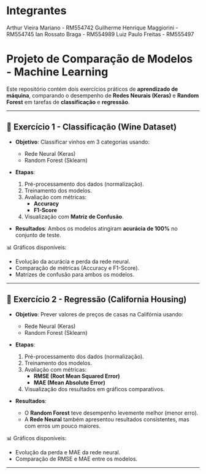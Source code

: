 # Integrantes
Arthur Vieira Mariano - RM554742
Guilherme Henrique Maggiorini - RM554745
Ian Rossato Braga - RM554989
Luiz Paulo Freitas - RM555497

# Projeto de Comparação de Modelos - Machine Learning
 
Este repositório contém dois exercícios práticos de **aprendizado de máquina**, comparando o desempenho de **Redes Neurais (Keras)** e **Random Forest** em tarefas de **classificação** e **regressão**.
 
---
 
## 📌 Exercício 1 - Classificação (Wine Dataset)
 
- **Objetivo**: Classificar vinhos em 3 categorias usando:
  - Rede Neural (Keras)
  - Random Forest (Sklearn)
 
- **Etapas**:
  1. Pré-processamento dos dados (normalização).
  2. Treinamento dos modelos.
  3. Avaliação com métricas:
     - **Accuracy**
     - **F1-Score**
  4. Visualização com **Matriz de Confusão**.
 
- **Resultados**:
  Ambos os modelos atingiram **acurácia de 100%** no conjunto de teste.
 
📊 Gráficos disponíveis:
- Evolução da acurácia e perda da rede neural.
- Comparação de métricas (Accuracy e F1-Score).
- Matrizes de confusão para ambos os modelos.
 
---
 
## 📌 Exercício 2 - Regressão (California Housing)
 
- **Objetivo**: Prever valores de preços de casas na Califórnia usando:
  - Rede Neural (Keras)
  - Random Forest (Sklearn)
 
- **Etapas**:
  1. Pré-processamento dos dados (normalização).
  2. Treinamento dos modelos.
  3. Avaliação com métricas:
     - **RMSE (Root Mean Squared Error)**
     - **MAE (Mean Absolute Error)**
  4. Visualização dos resultados em gráficos comparativos.
 
- **Resultados**:
  - O **Random Forest** teve desempenho levemente melhor (menor erro).
  - A **Rede Neural** também apresentou resultados consistentes, mas com erros um pouco maiores.
 
📊 Gráficos disponíveis:
- Evolução da perda e MAE da rede neural.
- Comparação de RMSE e MAE entre os modelos.
 
---
